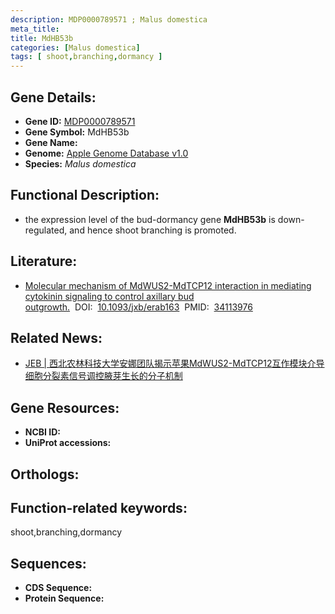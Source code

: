 ```yaml
---
description: MDP0000789571 ; Malus domestica
meta_title:
title: MdHB53b
categories: [Malus domestica]
tags: [ shoot,branching,dormancy ]
---
```


## Gene Details:
- **Gene ID:**	[MDP0000789571]()
- **Gene Symbol:** MdHB53b
- **Gene Name:** 
- **Genome:** [Apple Genome Database v1.0]()
- **Species:** *Malus domestica*

## Functional Description:
   - the expression level of the bud-dormancy gene **MdHB53b** is down-regulated, and hence shoot branching is promoted.

## Literature:
   - [Molecular mechanism of MdWUS2-MdTCP12 interaction in mediating cytokinin signaling to control axillary bud outgrowth.]( https://academic.oup.com/jxb/article/72/13/4822/6296316)&nbsp;&nbsp;DOI:&nbsp;&nbsp;[10.1093/jxb/erab163](https://academic.oup.com/jxb/article/72/13/4822/6296316)&nbsp;&nbsp;PMID:&nbsp;&nbsp;[34113976](https://pubmed.ncbi.nlm.nih.gov/34113976/)

## Related News:
   - [JEB | 西北农林科技大学安娜团队揭示苹果MdWUS2-MdTCP12互作模块介导细胞分裂素信号调控腋芽生长的分子机制](https://mp.weixin.qq.com/s?__biz=Mzg3MDEwNDEyMg==&mid=2247512117&idx=6&sn=f8519802420c56b08c997c1887a00b9b&chksm=ce901d60f9e794767816d8f03023b9310ea922c6974afd30e7958ab41d9eb3d69010fcd2f32e&scene=27#wechat_redirect)

## Gene Resources:
- **NCBI ID:** [](https://www.ncbi.nlm.nih.gov/gene/?term=)
- **UniProt accessions:** [](https://www.uniprot.org/uniprotkb//entry)

## Orthologs:

## Function-related keywords:
shoot,branching,dormancy

## Sequences:
- **CDS Sequence:**
- **Protein Sequence:**
